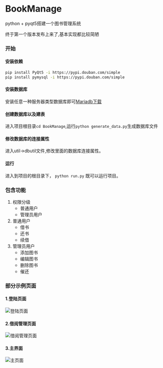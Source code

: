 # BookManage
python + pyqt5搭建一个图书管理系统

终于第一个版本发布上来了,基本实现都比较简陋

### 开始
#### 安装依赖
```sh
pip install PyQt5 -i https://pypi.douban.com/simple
pip install pymysql -i https://pypi.douban.com/simple 
```

#### 安装数据库
安装任意一种服务器类型数据库即可[Mariadb下载](https://mariadb.org/)
#### 创建数据库以及建表
进入项目根目录`cd BookManage`,运行`python generate_data.py`生成数据库文件 

#### 修改数据库的连接属性
进入util->dbutil文件,修改里面的数据库连接属性。

#### 运行
进入到项目的根目录下，
`python run.py`
既可以运行项目。

### 包含功能
1. 权限分级
    - 普通用户
    - 管理员用户
2. 普通用户
    - 借书
    - 还书
    - 续借
3. 管理员用户
    - 添加图书
    - 编辑图书
    - 删除图书
    - 催还

### 部分示例页面
#### 1.登陆页面
![登陆页面](https://github.com/weijiang1994/BookManage/blob/master/screenshoot/login.png)
#### 2.借阅管理页面
![借阅管理页面](https://github.com/weijiang1994/BookManage/blob/master/screenshoot/borrow_book.png)
#### 3.主界面
![主页面](https://github.com/weijiang1994/BookManage/blob/master/screenshoot/main.png)


